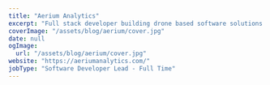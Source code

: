 ```yaml
---
title: "Aerium Analytics"
excerpt: "Full stack developer building drone based software solutions. Technologies used: .Net, Python, Docker, NServiceBus."
coverImage: "/assets/blog/aerium/cover.jpg"
date: null
ogImage:
  url: "/assets/blog/aerium/cover.jpg"
website: "https://aeriumanalytics.com/"
jobType: "Software Developer Lead - Full Time"
---
```

